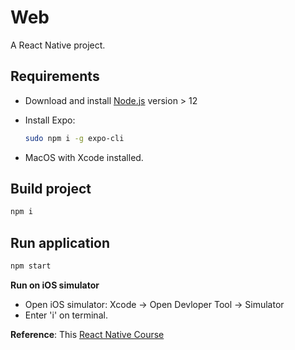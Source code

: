 # Web

A React Native project.

## Requirements

- Download and install [Node.js](https://nodejs.org/en/) version > 12

- Install Expo:

  ```sh
  sudo npm i -g expo-cli
  ```

- MacOS with Xcode installed.

## Build project

```sh
npm i
```

## Run application

```sh
npm start
```

**Run on iOS simulator**

- Open iOS simulator: Xcode -> Open Devloper Tool -> Simulator
- Enter 'i' on terminal.

**Reference**: This [React Native Course](https://codewithmosh.com/p/the-ultimate-react-native-course)
